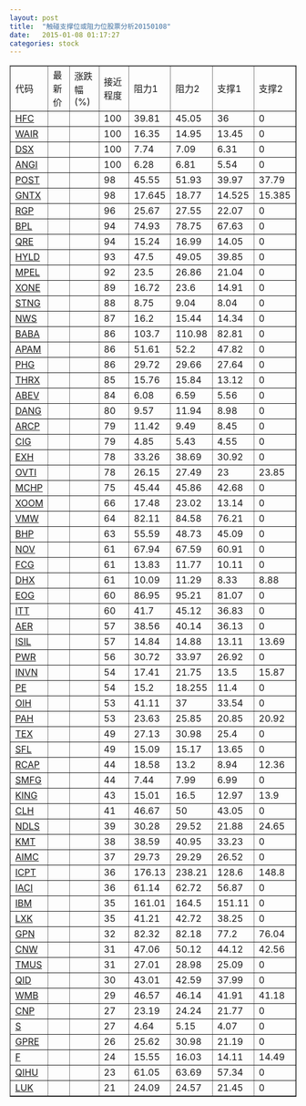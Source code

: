 ```yaml
---
layout: post
title:  "触碰支撑位或阻力位股票分析20150108"
date:   2015-01-08 01:17:27
categories: stock
---
```

<script type="text/javascript">
var stockList = []
stockList.push('gb_hfc');
stockList.push('gb_wair');
stockList.push('gb_dsx');
stockList.push('gb_angi');
stockList.push('gb_post');
stockList.push('gb_gntx');
stockList.push('gb_rgp');
stockList.push('gb_bpl');
stockList.push('gb_qre');
stockList.push('gb_hyld');
stockList.push('gb_mpel');
stockList.push('gb_xone');
stockList.push('gb_stng');
stockList.push('gb_nws');
stockList.push('gb_baba');
stockList.push('gb_apam');
stockList.push('gb_phg');
stockList.push('gb_thrx');
stockList.push('gb_abev');
stockList.push('gb_dang');
stockList.push('gb_arcp');
stockList.push('gb_cig');
stockList.push('gb_exh');
stockList.push('gb_ovti');
stockList.push('gb_mchp');
stockList.push('gb_xoom');
stockList.push('gb_vmw');
stockList.push('gb_bhp');
stockList.push('gb_nov');
stockList.push('gb_fcg');
stockList.push('gb_dhx');
stockList.push('gb_eog');
stockList.push('gb_itt');
stockList.push('gb_aer');
stockList.push('gb_isil');
stockList.push('gb_pwr');
stockList.push('gb_invn');
stockList.push('gb_pe');
stockList.push('gb_oih');
stockList.push('gb_pah');
stockList.push('gb_tex');
stockList.push('gb_sfl');
stockList.push('gb_rcap');
stockList.push('gb_smfg');
stockList.push('gb_king');
stockList.push('gb_clh');
stockList.push('gb_ndls');
stockList.push('gb_kmt');
stockList.push('gb_aimc');
stockList.push('gb_icpt');
stockList.push('gb_iaci');
stockList.push('gb_ibm');
stockList.push('gb_lxk');
stockList.push('gb_gpn');
stockList.push('gb_cnw');
stockList.push('gb_tmus');
stockList.push('gb_qid');
stockList.push('gb_wmb');
stockList.push('gb_cnp');
stockList.push('gb_s');
stockList.push('gb_gpre');
stockList.push('gb_f');
stockList.push('gb_qihu');
stockList.push('gb_luk');
</script>
<table border="1">
 <tr>
 <td>代码</td>
 <td>最新价</td>
 <td>涨跌幅(%)</td>
 <td>接近程度</td>
 <td>阻力1</td>
 <td>阻力2</td>
 <td>支撑1</td>
 <td>支撑2</td>
</tr>
  <tr id="hfc" class="green">
  <td><a href="http://stock.finance.sina.com.cn/usstock/quotes/HFC.html" target="_blank">HFC</a></td><td></td><td></td><td>100</td><td>39.81</td><td>45.05</td><td>36</td><td>0</td></tr>
  <tr id="wair" class="green">
  <td><a href="http://stock.finance.sina.com.cn/usstock/quotes/WAIR.html" target="_blank">WAIR</a></td><td></td><td></td><td>100</td><td>16.35</td><td>14.95</td><td>13.45</td><td>0</td></tr>
  <tr id="dsx" class="green">
  <td><a href="http://stock.finance.sina.com.cn/usstock/quotes/DSX.html" target="_blank">DSX</a></td><td></td><td></td><td>100</td><td>7.74</td><td>7.09</td><td>6.31</td><td>0</td></tr>
  <tr id="angi" class="red">
  <td><a href="http://stock.finance.sina.com.cn/usstock/quotes/ANGI.html" target="_blank">ANGI</a></td><td></td><td></td><td>100</td><td>6.28</td><td>6.81</td><td>5.54</td><td>0</td></tr>
  <tr id="post" class="green">
  <td><a href="http://stock.finance.sina.com.cn/usstock/quotes/POST.html" target="_blank">POST</a></td><td></td><td></td><td>98</td><td>45.55</td><td>51.93</td><td>39.97</td><td>37.79</td></tr>
  <tr id="gntx" class="red">
  <td><a href="http://stock.finance.sina.com.cn/usstock/quotes/GNTX.html" target="_blank">GNTX</a></td><td></td><td></td><td>98</td><td>17.645</td><td>18.77</td><td>14.525</td><td>15.385</td></tr>
  <tr id="rgp" class="green">
  <td><a href="http://stock.finance.sina.com.cn/usstock/quotes/RGP.html" target="_blank">RGP</a></td><td></td><td></td><td>96</td><td>25.67</td><td>27.55</td><td>22.07</td><td>0</td></tr>
  <tr id="bpl" class="red">
  <td><a href="http://stock.finance.sina.com.cn/usstock/quotes/BPL.html" target="_blank">BPL</a></td><td></td><td></td><td>94</td><td>74.93</td><td>78.75</td><td>67.63</td><td>0</td></tr>
  <tr id="qre" class="red">
  <td><a href="http://stock.finance.sina.com.cn/usstock/quotes/QRE.html" target="_blank">QRE</a></td><td></td><td></td><td>94</td><td>15.24</td><td>16.99</td><td>14.05</td><td>0</td></tr>
  <tr id="hyld" class="green">
  <td><a href="http://stock.finance.sina.com.cn/usstock/quotes/HYLD.html" target="_blank">HYLD</a></td><td></td><td></td><td>93</td><td>47.5</td><td>49.05</td><td>39.85</td><td>0</td></tr>
  <tr id="mpel" class="red">
  <td><a href="http://stock.finance.sina.com.cn/usstock/quotes/MPEL.html" target="_blank">MPEL</a></td><td></td><td></td><td>92</td><td>23.5</td><td>26.86</td><td>21.04</td><td>0</td></tr>
  <tr id="xone" class="red">
  <td><a href="http://stock.finance.sina.com.cn/usstock/quotes/XONE.html" target="_blank">XONE</a></td><td></td><td></td><td>89</td><td>16.72</td><td>23.6</td><td>14.91</td><td>0</td></tr>
  <tr id="stng" class="green">
  <td><a href="http://stock.finance.sina.com.cn/usstock/quotes/STNG.html" target="_blank">STNG</a></td><td></td><td></td><td>88</td><td>8.75</td><td>9.04</td><td>8.04</td><td>0</td></tr>
  <tr id="nws" class="green">
  <td><a href="http://stock.finance.sina.com.cn/usstock/quotes/NWS.html" target="_blank">NWS</a></td><td></td><td></td><td>87</td><td>16.2</td><td>15.44</td><td>14.34</td><td>0</td></tr>
  <tr id="baba" class="red">
  <td><a href="http://stock.finance.sina.com.cn/usstock/quotes/BABA.html" target="_blank">BABA</a></td><td></td><td></td><td>86</td><td>103.7</td><td>110.98</td><td>82.81</td><td>0</td></tr>
  <tr id="apam" class="green">
  <td><a href="http://stock.finance.sina.com.cn/usstock/quotes/APAM.html" target="_blank">APAM</a></td><td></td><td></td><td>86</td><td>51.61</td><td>52.2</td><td>47.82</td><td>0</td></tr>
  <tr id="phg" class="green">
  <td><a href="http://stock.finance.sina.com.cn/usstock/quotes/PHG.html" target="_blank">PHG</a></td><td></td><td></td><td>86</td><td>29.72</td><td>29.66</td><td>27.64</td><td>0</td></tr>
  <tr id="thrx" class="green">
  <td><a href="http://stock.finance.sina.com.cn/usstock/quotes/THRX.html" target="_blank">THRX</a></td><td></td><td></td><td>85</td><td>15.76</td><td>15.84</td><td>13.12</td><td>0</td></tr>
  <tr id="abev" class="red">
  <td><a href="http://stock.finance.sina.com.cn/usstock/quotes/ABEV.html" target="_blank">ABEV</a></td><td></td><td></td><td>84</td><td>6.08</td><td>6.59</td><td>5.56</td><td>0</td></tr>
  <tr id="dang" class="red">
  <td><a href="http://stock.finance.sina.com.cn/usstock/quotes/DANG.html" target="_blank">DANG</a></td><td></td><td></td><td>80</td><td>9.57</td><td>11.94</td><td>8.98</td><td>0</td></tr>
  <tr id="arcp" class="red">
  <td><a href="http://stock.finance.sina.com.cn/usstock/quotes/ARCP.html" target="_blank">ARCP</a></td><td></td><td></td><td>79</td><td>11.42</td><td>9.49</td><td>8.45</td><td>0</td></tr>
  <tr id="cig" class="green">
  <td><a href="http://stock.finance.sina.com.cn/usstock/quotes/CIG.html" target="_blank">CIG</a></td><td></td><td></td><td>79</td><td>4.85</td><td>5.43</td><td>4.55</td><td>0</td></tr>
  <tr id="exh" class="green">
  <td><a href="http://stock.finance.sina.com.cn/usstock/quotes/EXH.html" target="_blank">EXH</a></td><td></td><td></td><td>78</td><td>33.26</td><td>38.69</td><td>30.92</td><td>0</td></tr>
  <tr id="ovti" class="red">
  <td><a href="http://stock.finance.sina.com.cn/usstock/quotes/OVTI.html" target="_blank">OVTI</a></td><td></td><td></td><td>78</td><td>26.15</td><td>27.49</td><td>23</td><td>23.85</td></tr>
  <tr id="mchp" class="green">
  <td><a href="http://stock.finance.sina.com.cn/usstock/quotes/MCHP.html" target="_blank">MCHP</a></td><td></td><td></td><td>75</td><td>45.44</td><td>45.86</td><td>42.68</td><td>0</td></tr>
  <tr id="xoom" class="red">
  <td><a href="http://stock.finance.sina.com.cn/usstock/quotes/XOOM.html" target="_blank">XOOM</a></td><td></td><td></td><td>66</td><td>17.48</td><td>23.02</td><td>13.14</td><td>0</td></tr>
  <tr id="vmw" class="red">
  <td><a href="http://stock.finance.sina.com.cn/usstock/quotes/VMW.html" target="_blank">VMW</a></td><td></td><td></td><td>64</td><td>82.11</td><td>84.58</td><td>76.21</td><td>0</td></tr>
  <tr id="bhp" class="green">
  <td><a href="http://stock.finance.sina.com.cn/usstock/quotes/BHP.html" target="_blank">BHP</a></td><td></td><td></td><td>63</td><td>55.59</td><td>48.73</td><td>45.09</td><td>0</td></tr>
  <tr id="nov" class="green">
  <td><a href="http://stock.finance.sina.com.cn/usstock/quotes/NOV.html" target="_blank">NOV</a></td><td></td><td></td><td>61</td><td>67.94</td><td>67.59</td><td>60.91</td><td>0</td></tr>
  <tr id="fcg" class="green">
  <td><a href="http://stock.finance.sina.com.cn/usstock/quotes/FCG.html" target="_blank">FCG</a></td><td></td><td></td><td>61</td><td>13.83</td><td>11.77</td><td>10.11</td><td>0</td></tr>
  <tr id="dhx" class="red">
  <td><a href="http://stock.finance.sina.com.cn/usstock/quotes/DHX.html" target="_blank">DHX</a></td><td></td><td></td><td>61</td><td>10.09</td><td>11.29</td><td>8.33</td><td>8.88</td></tr>
  <tr id="eog" class="red">
  <td><a href="http://stock.finance.sina.com.cn/usstock/quotes/EOG.html" target="_blank">EOG</a></td><td></td><td></td><td>60</td><td>86.95</td><td>95.21</td><td>81.07</td><td>0</td></tr>
  <tr id="itt" class="green">
  <td><a href="http://stock.finance.sina.com.cn/usstock/quotes/ITT.html" target="_blank">ITT</a></td><td></td><td></td><td>60</td><td>41.7</td><td>45.12</td><td>36.83</td><td>0</td></tr>
  <tr id="aer" class="red">
  <td><a href="http://stock.finance.sina.com.cn/usstock/quotes/AER.html" target="_blank">AER</a></td><td></td><td></td><td>57</td><td>38.56</td><td>40.14</td><td>36.13</td><td>0</td></tr>
  <tr id="isil" class="green">
  <td><a href="http://stock.finance.sina.com.cn/usstock/quotes/ISIL.html" target="_blank">ISIL</a></td><td></td><td></td><td>57</td><td>14.84</td><td>14.88</td><td>13.11</td><td>13.69</td></tr>
  <tr id="pwr" class="green">
  <td><a href="http://stock.finance.sina.com.cn/usstock/quotes/PWR.html" target="_blank">PWR</a></td><td></td><td></td><td>56</td><td>30.72</td><td>33.97</td><td>26.92</td><td>0</td></tr>
  <tr id="invn" class="red">
  <td><a href="http://stock.finance.sina.com.cn/usstock/quotes/INVN.html" target="_blank">INVN</a></td><td></td><td></td><td>54</td><td>17.41</td><td>21.75</td><td>13.5</td><td>15.87</td></tr>
  <tr id="pe" class="red">
  <td><a href="http://stock.finance.sina.com.cn/usstock/quotes/PE.html" target="_blank">PE</a></td><td></td><td></td><td>54</td><td>15.2</td><td>18.255</td><td>11.4</td><td>0</td></tr>
  <tr id="oih" class="green">
  <td><a href="http://stock.finance.sina.com.cn/usstock/quotes/OIH.html" target="_blank">OIH</a></td><td></td><td></td><td>53</td><td>41.11</td><td>37</td><td>33.54</td><td>0</td></tr>
  <tr id="pah" class="green">
  <td><a href="http://stock.finance.sina.com.cn/usstock/quotes/PAH.html" target="_blank">PAH</a></td><td></td><td></td><td>53</td><td>23.63</td><td>25.85</td><td>20.85</td><td>20.92</td></tr>
  <tr id="tex" class="green">
  <td><a href="http://stock.finance.sina.com.cn/usstock/quotes/TEX.html" target="_blank">TEX</a></td><td></td><td></td><td>49</td><td>27.13</td><td>30.98</td><td>25.4</td><td>0</td></tr>
  <tr id="sfl" class="green">
  <td><a href="http://stock.finance.sina.com.cn/usstock/quotes/SFL.html" target="_blank">SFL</a></td><td></td><td></td><td>49</td><td>15.09</td><td>15.17</td><td>13.65</td><td>0</td></tr>
  <tr id="rcap" class="green">
  <td><a href="http://stock.finance.sina.com.cn/usstock/quotes/RCAP.html" target="_blank">RCAP</a></td><td></td><td></td><td>44</td><td>18.58</td><td>13.2</td><td>8.94</td><td>12.36</td></tr>
  <tr id="smfg" class="green">
  <td><a href="http://stock.finance.sina.com.cn/usstock/quotes/SMFG.html" target="_blank">SMFG</a></td><td></td><td></td><td>44</td><td>7.44</td><td>7.99</td><td>6.99</td><td>0</td></tr>
  <tr id="king" class="green">
  <td><a href="http://stock.finance.sina.com.cn/usstock/quotes/KING.html" target="_blank">KING</a></td><td></td><td></td><td>43</td><td>15.01</td><td>16.5</td><td>12.97</td><td>13.9</td></tr>
  <tr id="clh" class="red">
  <td><a href="http://stock.finance.sina.com.cn/usstock/quotes/CLH.html" target="_blank">CLH</a></td><td></td><td></td><td>41</td><td>46.67</td><td>50</td><td>43.05</td><td>0</td></tr>
  <tr id="ndls" class="green">
  <td><a href="http://stock.finance.sina.com.cn/usstock/quotes/NDLS.html" target="_blank">NDLS</a></td><td></td><td></td><td>39</td><td>30.28</td><td>29.52</td><td>21.88</td><td>24.65</td></tr>
  <tr id="kmt" class="green">
  <td><a href="http://stock.finance.sina.com.cn/usstock/quotes/KMT.html" target="_blank">KMT</a></td><td></td><td></td><td>38</td><td>38.59</td><td>40.95</td><td>33.23</td><td>0</td></tr>
  <tr id="aimc" class="green">
  <td><a href="http://stock.finance.sina.com.cn/usstock/quotes/AIMC.html" target="_blank">AIMC</a></td><td></td><td></td><td>37</td><td>29.73</td><td>29.29</td><td>26.52</td><td>0</td></tr>
  <tr id="icpt" class="red">
  <td><a href="http://stock.finance.sina.com.cn/usstock/quotes/ICPT.html" target="_blank">ICPT</a></td><td></td><td></td><td>36</td><td>176.13</td><td>238.21</td><td>128.6</td><td>148.8</td></tr>
  <tr id="iaci" class="red">
  <td><a href="http://stock.finance.sina.com.cn/usstock/quotes/IACI.html" target="_blank">IACI</a></td><td></td><td></td><td>36</td><td>61.14</td><td>62.72</td><td>56.87</td><td>0</td></tr>
  <tr id="ibm" class="red">
  <td><a href="http://stock.finance.sina.com.cn/usstock/quotes/IBM.html" target="_blank">IBM</a></td><td></td><td></td><td>35</td><td>161.01</td><td>164.5</td><td>151.11</td><td>0</td></tr>
  <tr id="lxk" class="red">
  <td><a href="http://stock.finance.sina.com.cn/usstock/quotes/LXK.html" target="_blank">LXK</a></td><td></td><td></td><td>35</td><td>41.21</td><td>42.72</td><td>38.25</td><td>0</td></tr>
  <tr id="gpn" class="green">
  <td><a href="http://stock.finance.sina.com.cn/usstock/quotes/GPN.html" target="_blank">GPN</a></td><td></td><td></td><td>32</td><td>82.32</td><td>82.18</td><td>77.2</td><td>76.04</td></tr>
  <tr id="cnw" class="red">
  <td><a href="http://stock.finance.sina.com.cn/usstock/quotes/CNW.html" target="_blank">CNW</a></td><td></td><td></td><td>31</td><td>47.06</td><td>50.12</td><td>44.12</td><td>42.56</td></tr>
  <tr id="tmus" class="red">
  <td><a href="http://stock.finance.sina.com.cn/usstock/quotes/TMUS.html" target="_blank">TMUS</a></td><td></td><td></td><td>31</td><td>27.01</td><td>28.98</td><td>25.09</td><td>0</td></tr>
  <tr id="qid" class="red">
  <td><a href="http://stock.finance.sina.com.cn/usstock/quotes/QID.html" target="_blank">QID</a></td><td></td><td></td><td>30</td><td>43.01</td><td>42.59</td><td>37.99</td><td>0</td></tr>
  <tr id="wmb" class="green">
  <td><a href="http://stock.finance.sina.com.cn/usstock/quotes/WMB.html" target="_blank">WMB</a></td><td></td><td></td><td>29</td><td>46.57</td><td>46.14</td><td>41.91</td><td>41.18</td></tr>
  <tr id="cnp" class="red">
  <td><a href="http://stock.finance.sina.com.cn/usstock/quotes/CNP.html" target="_blank">CNP</a></td><td></td><td></td><td>27</td><td>23.19</td><td>24.24</td><td>21.77</td><td>0</td></tr>
  <tr id="s" class="green">
  <td><a href="http://stock.finance.sina.com.cn/usstock/quotes/S.html" target="_blank">S</a></td><td></td><td></td><td>27</td><td>4.64</td><td>5.15</td><td>4.07</td><td>0</td></tr>
  <tr id="gpre" class="green">
  <td><a href="http://stock.finance.sina.com.cn/usstock/quotes/GPRE.html" target="_blank">GPRE</a></td><td></td><td></td><td>26</td><td>25.62</td><td>30.98</td><td>21.19</td><td>0</td></tr>
  <tr id="f" class="green">
  <td><a href="http://stock.finance.sina.com.cn/usstock/quotes/F.html" target="_blank">F</a></td><td></td><td></td><td>24</td><td>15.55</td><td>16.03</td><td>14.11</td><td>14.49</td></tr>
  <tr id="qihu" class="green">
  <td><a href="http://stock.finance.sina.com.cn/usstock/quotes/QIHU.html" target="_blank">QIHU</a></td><td></td><td></td><td>23</td><td>61.05</td><td>63.69</td><td>57.34</td><td>0</td></tr>
  <tr id="luk" class="green">
  <td><a href="http://stock.finance.sina.com.cn/usstock/quotes/LUK.html" target="_blank">LUK</a></td><td></td><td></td><td>21</td><td>24.09</td><td>24.57</td><td>21.45</td><td>0</td></tr>
</table>
